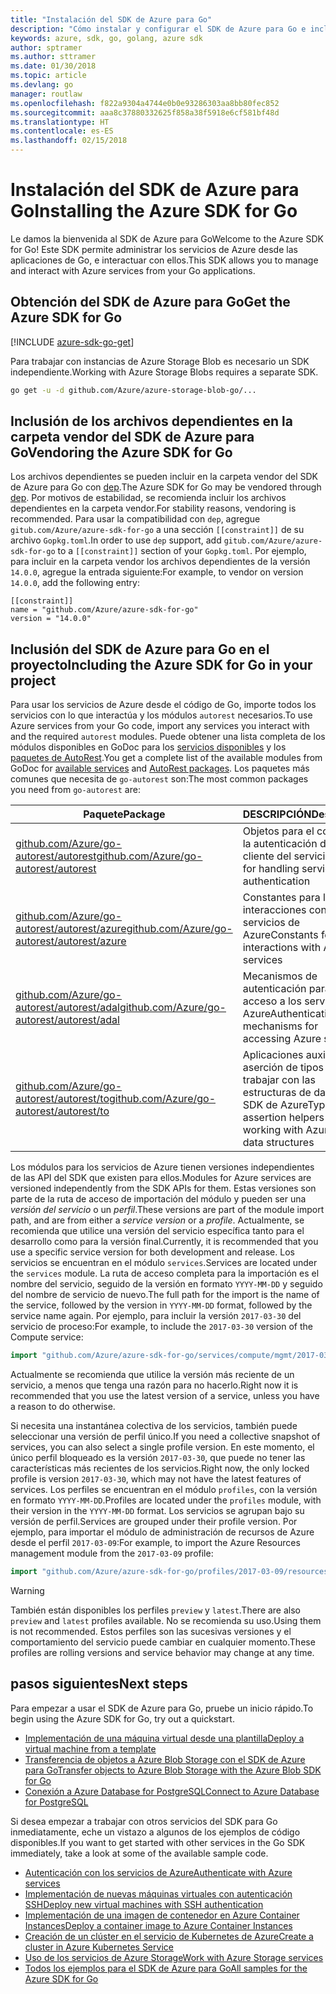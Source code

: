 ```yaml
---
title: "Instalación del SDK de Azure para Go"
description: "Cómo instalar y configurar el SDK de Azure para Go e incluir los archivos dependientes en la carpeta vendor."
keywords: azure, sdk, go, golang, azure sdk
author: sptramer
ms.author: sttramer
ms.date: 01/30/2018
ms.topic: article
ms.devlang: go
manager: routlaw
ms.openlocfilehash: f822a9304a4744e0b0e93286303aa8bb80fec852
ms.sourcegitcommit: aaa8c37880332625f858a38f5918e6cf581bf48d
ms.translationtype: HT
ms.contentlocale: es-ES
ms.lasthandoff: 02/15/2018
---
```

# <a name="installing-the-azure-sdk-for-go"></a><span data-ttu-id="1f0b2-104">Instalación del SDK de Azure para Go</span><span class="sxs-lookup"><span data-stu-id="1f0b2-104">Installing the Azure SDK for Go</span></span>

<span data-ttu-id="1f0b2-105">Le damos la bienvenida al SDK de Azure para Go</span><span class="sxs-lookup"><span data-stu-id="1f0b2-105">Welcome to the Azure SDK for Go!</span></span> <span data-ttu-id="1f0b2-106">Este SDK permite administrar los servicios de Azure desde las aplicaciones de Go, e interactuar con ellos.</span><span class="sxs-lookup"><span data-stu-id="1f0b2-106">This SDK allows you to manage and interact with Azure services from your Go applications.</span></span>

## <a name="get-the-azure-sdk-for-go"></a><span data-ttu-id="1f0b2-107">Obtención del SDK de Azure para Go</span><span class="sxs-lookup"><span data-stu-id="1f0b2-107">Get the Azure SDK for Go</span></span>

[!INCLUDE [azure-sdk-go-get](includes/azure-sdk-go-get.md)]

<span data-ttu-id="1f0b2-108">Para trabajar con instancias de Azure Storage Blob es necesario un SDK independiente.</span><span class="sxs-lookup"><span data-stu-id="1f0b2-108">Working with Azure Storage Blobs requires a separate SDK.</span></span>

```bash
go get -u -d github.com/Azure/azure-storage-blob-go/...
```

## <a name="vendoring-the-azure-sdk-for-go"></a><span data-ttu-id="1f0b2-109">Inclusión de los archivos dependientes en la carpeta vendor del SDK de Azure para Go</span><span class="sxs-lookup"><span data-stu-id="1f0b2-109">Vendoring the Azure SDK for Go</span></span>

<span data-ttu-id="1f0b2-110">Los archivos dependientes se pueden incluir en la carpeta vendor del SDK de Azure para Go con [dep](https://github.com/golang/dep).</span><span class="sxs-lookup"><span data-stu-id="1f0b2-110">The Azure SDK for Go may be vendored through [dep](https://github.com/golang/dep).</span></span> <span data-ttu-id="1f0b2-111">Por motivos de estabilidad, se recomienda incluir los archivos dependientes en la carpeta vendor.</span><span class="sxs-lookup"><span data-stu-id="1f0b2-111">For stability reasons, vendoring is recommended.</span></span> <span data-ttu-id="1f0b2-112">Para usar la compatibilidad con `dep`, agregue `gitub.com/Azure/azure-sdk-for-go` a una sección `[[constraint]]` de su archivo `Gopkg.toml`.</span><span class="sxs-lookup"><span data-stu-id="1f0b2-112">In order to use `dep` support, add `gitub.com/Azure/azure-sdk-for-go` to a `[[constraint]]` section of your `Gopkg.toml`.</span></span> <span data-ttu-id="1f0b2-113">Por ejemplo, para incluir en la carpeta vendor los archivos dependientes de la versión `14.0.0`, agregue la entrada siguiente:</span><span class="sxs-lookup"><span data-stu-id="1f0b2-113">For example, to vendor on version `14.0.0`, add the following entry:</span></span>

```
[[constraint]]
name = "github.com/Azure/azure-sdk-for-go"
version = "14.0.0"
```

## <a name="including-the-azure-sdk-for-go-in-your-project"></a><span data-ttu-id="1f0b2-114">Inclusión del SDK de Azure para Go en el proyecto</span><span class="sxs-lookup"><span data-stu-id="1f0b2-114">Including the Azure SDK for Go in your project</span></span>

<span data-ttu-id="1f0b2-115">Para usar los servicios de Azure desde el código de Go, importe todos los servicios con lo que interactúa y los módulos `autorest` necesarios.</span><span class="sxs-lookup"><span data-stu-id="1f0b2-115">To use Azure services from your Go code, import any services you interact with and the required `autorest` modules.</span></span>
<span data-ttu-id="1f0b2-116">Puede obtener una lista completa de los módulos disponibles en GoDoc para los [servicios disponibles](https://godoc.org/github.com/Azure/azure-sdk-for-go) y los [paquetes de AutoRest](https://godoc.org/github.com/Azure/go-autorest).</span><span class="sxs-lookup"><span data-stu-id="1f0b2-116">You get a complete list of the available modules from GoDoc for [available services](https://godoc.org/github.com/Azure/azure-sdk-for-go) and [AutoRest packages](https://godoc.org/github.com/Azure/go-autorest).</span></span> <span data-ttu-id="1f0b2-117">Los paquetes más comunes que necesita de `go-autorest` son:</span><span class="sxs-lookup"><span data-stu-id="1f0b2-117">The most common packages you need from `go-autorest` are:</span></span>

| <span data-ttu-id="1f0b2-118">Paquete</span><span class="sxs-lookup"><span data-stu-id="1f0b2-118">Package</span></span> | <span data-ttu-id="1f0b2-119">DESCRIPCIÓN</span><span class="sxs-lookup"><span data-stu-id="1f0b2-119">Description</span></span> |
|---------|-------------|
| <span data-ttu-id="1f0b2-120">[github.com/Azure/go-autorest/autorest][autorest]</span><span class="sxs-lookup"><span data-stu-id="1f0b2-120">[github.com/Azure/go-autorest/autorest][autorest]</span></span> | <span data-ttu-id="1f0b2-121">Objetos para el control de la autenticación del cliente del servicio</span><span class="sxs-lookup"><span data-stu-id="1f0b2-121">Objects for handling service client authentication</span></span> |
| <span data-ttu-id="1f0b2-122">[github.com/Azure/go-autorest/autorest/azure][autorest/azure]</span><span class="sxs-lookup"><span data-stu-id="1f0b2-122">[github.com/Azure/go-autorest/autorest/azure][autorest/azure]</span></span> | <span data-ttu-id="1f0b2-123">Constantes para las interacciones con los servicios de Azure</span><span class="sxs-lookup"><span data-stu-id="1f0b2-123">Constants for interactions with Azure services</span></span> |
| <span data-ttu-id="1f0b2-124">[github.com/Azure/go-autorest/autorest/adal][autorest/adal]</span><span class="sxs-lookup"><span data-stu-id="1f0b2-124">[github.com/Azure/go-autorest/autorest/adal][autorest/adal]</span></span> | <span data-ttu-id="1f0b2-125">Mecanismos de autenticación para el acceso a los servicios de Azure</span><span class="sxs-lookup"><span data-stu-id="1f0b2-125">Authentication mechanisms for accessing Azure services</span></span> |
| <span data-ttu-id="1f0b2-126">[github.com/Azure/go-autorest/autorest/to][autorest/to]</span><span class="sxs-lookup"><span data-stu-id="1f0b2-126">[github.com/Azure/go-autorest/autorest/to][autorest/to]</span></span> | <span data-ttu-id="1f0b2-127">Aplicaciones auxiliares de aserción de tipos para trabajar con las estructuras de datos del SDK de Azure</span><span class="sxs-lookup"><span data-stu-id="1f0b2-127">Type assertion helpers for working with Azure SDK data structures</span></span> |

[autorest]: https://godoc.org/github.com/Azure/go-autorest/autorest
[autorest/azure]: https://godoc.org/github.com/Azure/go-autorest/autorest/azure
[autorest/adal]: https://godoc.org/github.com/Azure/go-autorest/autorest/adal
[autorest/to]: https://godoc.org/github.com/Azure/go-autorest/autorest/to

<span data-ttu-id="1f0b2-128">Los módulos para los servicios de Azure tienen versiones independientes de las API del SDK que existen para ellos.</span><span class="sxs-lookup"><span data-stu-id="1f0b2-128">Modules for Azure services are versioned independently from the SDK APIs for them.</span></span> <span data-ttu-id="1f0b2-129">Estas versiones son parte de la ruta de acceso de importación del módulo y pueden ser una _versión del servicio_ o un _perfil_.</span><span class="sxs-lookup"><span data-stu-id="1f0b2-129">These versions are part of the module import path, and are from either a _service version_ or a _profile_.</span></span> <span data-ttu-id="1f0b2-130">Actualmente, se recomienda que utilice una versión del servicio específica tanto para el desarrollo como para la versión final.</span><span class="sxs-lookup"><span data-stu-id="1f0b2-130">Currently, it is recommended that you use a specific service version for both development and release.</span></span> <span data-ttu-id="1f0b2-131">Los servicios se encuentran en el módulo `services`.</span><span class="sxs-lookup"><span data-stu-id="1f0b2-131">Services are located under the `services` module.</span></span> <span data-ttu-id="1f0b2-132">La ruta de acceso completa para la importación es el nombre del servicio, seguido de la versión en formato `YYYY-MM-DD` y seguido del nombre de servicio de nuevo.</span><span class="sxs-lookup"><span data-stu-id="1f0b2-132">The full path for the import is the name of the service, followed by the version in `YYYY-MM-DD` format, followed by the service name again.</span></span> <span data-ttu-id="1f0b2-133">Por ejemplo, para incluir la versión `2017-03-30` del servicio de proceso:</span><span class="sxs-lookup"><span data-stu-id="1f0b2-133">For example, to include the `2017-03-30` version of the Compute service:</span></span>

```go
import "github.com/Azure/azure-sdk-for-go/services/compute/mgmt/2017-03-30/compute"
```

<span data-ttu-id="1f0b2-134">Actualmente se recomienda que utilice la versión más reciente de un servicio, a menos que tenga una razón para no hacerlo.</span><span class="sxs-lookup"><span data-stu-id="1f0b2-134">Right now it is recommended that you use the latest version of a service, unless you have a reason to do otherwise.</span></span>

<span data-ttu-id="1f0b2-135">Si necesita una instantánea colectiva de los servicios, también puede seleccionar una versión de perfil único.</span><span class="sxs-lookup"><span data-stu-id="1f0b2-135">If you need a collective snapshot of services, you can also select a single profile version.</span></span> <span data-ttu-id="1f0b2-136">En este momento, el único perfil bloqueado es la versión `2017-03-30`, que puede no tener las características más recientes de los servicios.</span><span class="sxs-lookup"><span data-stu-id="1f0b2-136">Right now, the only locked profile is version `2017-03-30`, which may not have the latest features of services.</span></span> <span data-ttu-id="1f0b2-137">Los perfiles se encuentran en el módulo `profiles`, con la versión en formato `YYYY-MM-DD`.</span><span class="sxs-lookup"><span data-stu-id="1f0b2-137">Profiles are located under the `profiles` module, with their version in the `YYYY-MM-DD` format.</span></span> <span data-ttu-id="1f0b2-138">Los servicios se agrupan bajo su versión de perfil.</span><span class="sxs-lookup"><span data-stu-id="1f0b2-138">Services are grouped under their profile version.</span></span> <span data-ttu-id="1f0b2-139">Por ejemplo, para importar el módulo de administración de recursos de Azure desde el perfil `2017-03-09`:</span><span class="sxs-lookup"><span data-stu-id="1f0b2-139">For example, to import the Azure Resources management module from the `2017-03-09` profile:</span></span>

```go
import "github.com/Azure/azure-sdk-for-go/profiles/2017-03-09/resources/mgmt/resources"
```

> [!WARNING]
> <span data-ttu-id="1f0b2-140">También están disponibles los perfiles `preview` y `latest`.</span><span class="sxs-lookup"><span data-stu-id="1f0b2-140">There are also `preview` and `latest` profiles available.</span></span> <span data-ttu-id="1f0b2-141">No se recomienda su uso.</span><span class="sxs-lookup"><span data-stu-id="1f0b2-141">Using them is not recommended.</span></span> <span data-ttu-id="1f0b2-142">Estos perfiles son las sucesivas versiones y el comportamiento del servicio puede cambiar en cualquier momento.</span><span class="sxs-lookup"><span data-stu-id="1f0b2-142">These profiles are rolling versions and service behavior may change at any time.</span></span>

## <a name="next-steps"></a><span data-ttu-id="1f0b2-143">pasos siguientes</span><span class="sxs-lookup"><span data-stu-id="1f0b2-143">Next steps</span></span>

<span data-ttu-id="1f0b2-144">Para empezar a usar el SDK de Azure para Go, pruebe un inicio rápido.</span><span class="sxs-lookup"><span data-stu-id="1f0b2-144">To begin using the Azure SDK for Go, try out a quickstart.</span></span>

* [<span data-ttu-id="1f0b2-145">Implementación de una máquina virtual desde una plantilla</span><span class="sxs-lookup"><span data-stu-id="1f0b2-145">Deploy a virtual machine from a template</span></span>](azure-sdk-go-qs-vm.md)
* [<span data-ttu-id="1f0b2-146">Transferencia de objetos a Azure Blob Storage con el SDK de Azure para Go</span><span class="sxs-lookup"><span data-stu-id="1f0b2-146">Transfer objects to Azure Blob Storage with the Azure Blob SDK for Go</span></span>](/azure/storage/blobs/storage-quickstart-blobs-go?toc=%2fgo%2fazure%2ftoc.json)
* [<span data-ttu-id="1f0b2-147">Conexión a Azure Database for PostgreSQL</span><span class="sxs-lookup"><span data-stu-id="1f0b2-147">Connect to Azure Database for PostgreSQL</span></span>](/azure/postgresql/connect-go?toc=%2fgo%2fazure%2ftoc.json)

<span data-ttu-id="1f0b2-148">Si desea empezar a trabajar con otros servicios del SDK para Go inmediatamente, eche un vistazo a algunos de los ejemplos de código disponibles.</span><span class="sxs-lookup"><span data-stu-id="1f0b2-148">If you want to get started with other services in the Go SDK immediately, take a look at some of the available sample code.</span></span>

* [<span data-ttu-id="1f0b2-149">Autenticación con los servicios de Azure</span><span class="sxs-lookup"><span data-stu-id="1f0b2-149">Authenticate with Azure services</span></span>](https://github.com/Azure-Samples/azure-sdk-for-go-samples/tree/master/iam)
* [<span data-ttu-id="1f0b2-150">Implementación de nuevas máquinas virtuales con autenticación SSH</span><span class="sxs-lookup"><span data-stu-id="1f0b2-150">Deploy new virtual machines with SSH authentication</span></span>](https://github.com/Azure-Samples/azure-sdk-for-go-samples/tree/master/compute)
* [<span data-ttu-id="1f0b2-151">Implementación de una imagen de contenedor en Azure Container Instances</span><span class="sxs-lookup"><span data-stu-id="1f0b2-151">Deploy a container image to Azure Container Instances</span></span>](https://github.com/Azure-Samples/azure-sdk-for-go-samples/tree/master/containerinstance)
* [<span data-ttu-id="1f0b2-152">Creación de un clúster en el servicio de Kubernetes de Azure</span><span class="sxs-lookup"><span data-stu-id="1f0b2-152">Create a cluster in Azure Kubernetes Service</span></span>](https://github.com/Azure-Samples/azure-sdk-for-go-samples/tree/master/containerservice)
* [<span data-ttu-id="1f0b2-153">Uso de los servicios de Azure Storage</span><span class="sxs-lookup"><span data-stu-id="1f0b2-153">Work with Azure Storage services</span></span>](https://github.com/Azure-Samples/azure-sdk-for-go-samples/tree/master/storage)
* [<span data-ttu-id="1f0b2-154">Todos los ejemplos para el SDK de Azure para Go</span><span class="sxs-lookup"><span data-stu-id="1f0b2-154">All samples for the Azure SDK for Go</span></span>](https://github.com/azure-samples/azure-sdk-for-go-samples)
